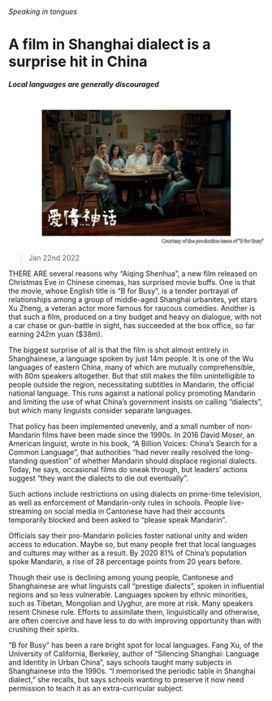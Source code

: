 ###### Speaking in tongues

# A film in Shanghai dialect is a surprise hit in China 

##### Local languages are generally discouraged 

![image](images/20220122_cnp501.jpg) 

> Jan 22nd 2022 

THERE ARE several reasons why “Aiqing Shenhua”, a new film released on Christmas Eve in Chinese cinemas, has surprised movie buffs. One is that the movie, whose English title is “B for Busy”, is a tender portrayal of relationships among a group of middle-aged Shanghai urbanites, yet stars Xu Zheng, a veteran actor more famous for raucous comedies. Another is that such a film, produced on a tiny budget and heavy on dialogue, with not a car chase or gun-battle in sight, has succeeded at the box office, so far earning 242m yuan ($38m).

The biggest surprise of all is that the film is shot almost entirely in Shanghainese, a language spoken by just 14m people. It is one of the Wu languages of eastern China, many of which are mutually comprehensible, with 80m speakers altogether. But that still makes the film unintelligible to people outside the region, necessitating subtitles in Mandarin, the official national language. This runs against a national policy promoting Mandarin and limiting the use of what China’s government insists on calling “dialects”, but which many linguists consider separate languages.


That policy has been implemented unevenly, and a small number of non-Mandarin films have been made since the 1990s. In 2016 David Moser, an American linguist, wrote in his book, “A Billion Voices: China’s Search for a Common Language”, that authorities “had never really resolved the long-standing question” of whether Mandarin should displace regional dialects. Today, he says, occasional films do sneak through, but leaders’ actions suggest “they want the dialects to die out eventually”.

Such actions include restrictions on using dialects on prime-time television, as well as enforcement of Mandarin-only rules in schools. People live-streaming on social media in Cantonese have had their accounts temporarily blocked and been asked to “please speak Mandarin”.

Officials say their pro-Mandarin policies foster national unity and widen access to education. Maybe so, but many people fret that local languages and cultures may wither as a result. By 2020 81% of China’s population spoke Mandarin, a rise of 28 percentage points from 20 years before.

Though their use is declining among young people, Cantonese and Shanghainese are what linguists call “prestige dialects”, spoken in influential regions and so less vulnerable. Languages spoken by ethnic minorities, such as Tibetan, Mongolian and Uyghur, are more at risk. Many speakers resent Chinese rule. Efforts to assimilate them, linguistically and otherwise, are often coercive and have less to do with improving opportunity than with crushing their spirits.

“B for Busy” has been a rare bright spot for local languages. Fang Xu, of the University of California, Berkeley, author of “Silencing Shanghai: Language and Identity in Urban China”, says schools taught many subjects in Shanghainese into the 1990s. “I memorised the periodic table in Shanghai dialect,” she recalls, but says schools wanting to preserve it now need permission to teach it as an extra-curricular subject.

